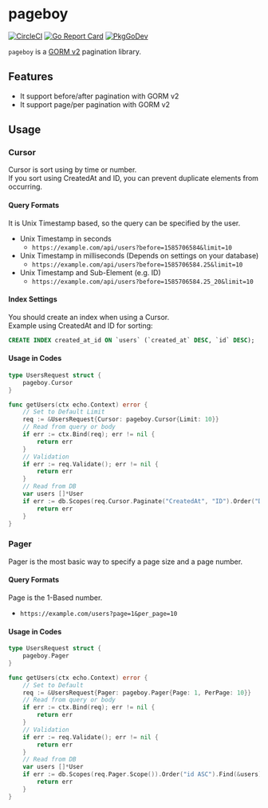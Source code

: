 pageboy
==========
[![CircleCI](https://circleci.com/gh/soranoba/pageboy.svg?style=svg&circle-token=977b6c270d30867fe12a0e65d34f8adbb3d7d7f2)](https://circleci.com/gh/soranoba/pageboy)
[![Go Report Card](https://goreportcard.com/badge/github.com/soranoba/pageboy)](https://goreportcard.com/report/github.com/soranoba/pageboy)
[![PkgGoDev](https://pkg.go.dev/badge/github.com/soranoba/pageboy)](https://pkg.go.dev/github.com/soranoba/pageboy)

`pageboy` is a [GORM v2](https://github.com/go-gorm/gorm) pagination library.

## Features

- It support before/after pagination with GORM v2
- It support page/per pagination with GORM v2

## Usage

### Cursor

Cursor is sort using by time or number.<br>
If you sort using CreatedAt and ID, you can prevent duplicate elements from occurring.

#### Query Formats

It is Unix Timestamp based, so the query can be specified by the user.

- Unix Timestamp in seconds
  - `https://example.com/api/users?before=1585706584&limit=10`
- Unix Timestamp in milliseconds (Depends on settings on your database)
  - `https://example.com/api/users?before=1585706584.25&limit=10`
- Unix Timestamp and Sub-Element (e.g. ID)
  - `https://example.com/api/users?before=1585706584.25_20&limit=10`

#### Index Settings

You should create an index when using a Cursor.<br>
Example using CreatedAt and ID for sorting:

```sql
CREATE INDEX created_at_id ON `users` (`created_at` DESC, `id` DESC);
```

#### Usage in Codes

```go
type UsersRequest struct {
	pageboy.Cursor
}

func getUsers(ctx echo.Context) error {
	// Set to Default Limit
	req := &UsersRequest{Cursor: pageboy.Cursor{Limit: 10}}
	// Read from query or body
	if err := ctx.Bind(req); err != nil {
		return err
	}
	// Validation
	if err := req.Validate(); err != nil {
		return err
	}
	// Read from DB
	var users []*User
	if err := db.Scopes(req.Cursor.Paginate("CreatedAt", "ID").Order("DESC", "DESC").Scope()).Find(&users).Error; err != nil {
		return err
	}
}
```

### Pager

Pager is the most basic way to specify a page size and a page number.

#### Query Formats

Page is the 1-Based number.

- `https://example.com/users?page=1&per_page=10`

#### Usage in Codes

```go
type UsersRequest struct {
	pageboy.Pager
}

func getUsers(ctx echo.Context) error {
	// Set to Default
	req := &UsersRequest{Pager: pageboy.Pager{Page: 1, PerPage: 10}}
	// Read from query or body
	if err := ctx.Bind(req); err != nil {
		return err
	}
	// Validation
	if err := req.Validate(); err != nil {
		return err
	}
	// Read from DB
	var users []*User
	if err := db.Scopes(req.Pager.Scope()).Order("id ASC").Find(&users).Error; err != nil {
		return err
	}
}
```
